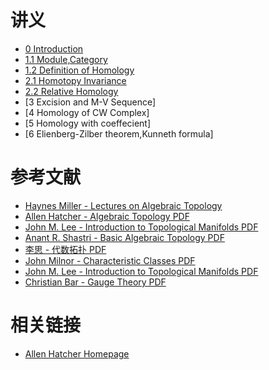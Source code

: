 # 讲义
- [0 Introduction ](/static/pdfs/0.intro-to-algebraic-topology.pdf)
- [1.1 Module,Category ](/static/pdfs/1.1-modules-categories.pdf)
- [1.2 Definition of Homology ](/static/pdfs/1.2-homology-groups.pdf)
- [2.1 Homotopy Invariance](/static/pdfs/2.1%20homotopy%20invariance.pdf)
- [2.2 Relative Homology](/static/pdfs/2.2%20relative%20homology.pdf)
- [3 Excision and M-V Sequence]
- [4 Homology of CW Complex]
- [5 Homology with coeffecient]
- [6 Elienberg-Zilber theorem,Kunneth formula]

# 参考文献
- [Haynes Miller - Lectures on Algebraic Topology](/static/pdfs/AT%20Miller.pdf)
- [Allen Hatcher - Algebraic Topology PDF](/static/pdfs/AT%20hatcher.pdf)
- [John M. Lee - Introduction to Topological Manifolds PDF](/static/pdfs/TM%20Lee.pdf)
- [Anant R. Shastri - Basic Algebraic Topology PDF](/static/pdfs/AT%20Shastri.pdf)
- [李思 - 代数拓扑 PDF](/static/pdfs/AT%20李思.pdf)
- [John Milnor - Characteristic Classes PDF](/static/pdfs/characteristic-classes.pdf)
- [John M. Lee - Introduction to Topological Manifolds PDF](/static/pdfs/TM%20Lee.pdf)
- [Christian Bar - Gauge Theory  PDF](/static/pdfs/Gauge%20theory%20Bar.pdf)

# 相关链接
- [Allen Hatcher Homepage](https://pi.math.cornell.edu/~hatcher/)

